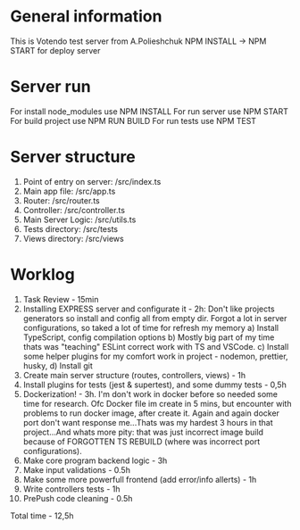 # General information

This is Votendo test server from A.Polieshchuk
NPM INSTALL -> NPM START for deploy server

# Server run

For install node_modules use NPM INSTALL
For run server use NPM START
For build project use NPM RUN BUILD
For run tests use NPM TEST

# Server structure

1. Point of entry on server: /src/index.ts
1. Main app file: /src/app.ts
1. Router: /src/router.ts
1. Controller: /src/controller.ts
1. Main Server Logic: /src/utils.ts
1. Tests directory: /src/tests
1. Views directory: /src/views

# Worklog

1. Task Review - 15min
2. Installing EXPRESS server and configurate it - 2h:
   Don't like projects generators so install and config all from empty dir.
   Forgot a lot in server configurations, so taked a lot of time for refresh my memory
   a) Install TypeScript, config compilation options
   b) Mostly big part of my time thats was "teaching" ESLint correct work with TS and VSCode.
   c) Install some helper plugins for my comfort work in project - nodemon, prettier, husky,
   d) Install git
3. Create main server structure (routes, controllers, views) - 1h
4. Install plugins for tests (jest & supertest), and some dummy tests - 0,5h
5. Dockerization! - 3h.
   I'm don't work in docker before so needed some time for research. Ofc Docker file
   im create in 5 mins, but encounter with problems to run docker image, after create it. Again and again
   docker port don't want response me...Thats was my hardest 3 hours in that project...And whats more pity: that was
   just incorrect image build because of FORGOTTEN TS REBUILD (where was incorrect port configurations).
6. Make core program backend logic - 3h
7. Make input validations - 0.5h
8. Make some more powerfull frontend (add error/info allerts) - 1h
9. Write controllers tests - 1h
10. PrePush code cleaning - 0.5h

Total time - 12,5h
